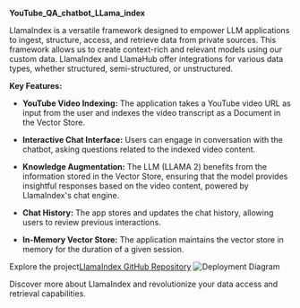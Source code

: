 
**YouTube_QA_chatbot_LLama_index**

LlamaIndex is a versatile framework designed to empower LLM applications to ingest, structure, access, and retrieve data from private sources. This framework allows us to create context-rich and relevant models using our custom data. LlamaIndex and LlamaHub offer integrations for various data types, whether structured, semi-structured, or unstructured.

**Key Features:**

- **YouTube Video Indexing:** The application takes a YouTube video URL as input from the user and indexes the video transcript as a Document in the Vector Store.

- **Interactive Chat Interface:** Users can engage in conversation with the chatbot, asking questions related to the indexed video content.

- **Knowledge Augmentation:** The LLM (LLAMA 2) benefits from the information stored in the Vector Store, ensuring that the model provides insightful responses based on the video content, powered by LlamaIndex's chat engine.

- **Chat History:** The app stores and updates the chat history, allowing users to review previous interactions.

- **In-Memory Vector Store:** The application maintains the vector store in memory for the duration of a given session.

Explore the project[LlamaIndex GitHub Repository](https://github.com/rania-hossam/YouTube_QA_chatbot_LLama_index)
![Deployment Diagram](https://github.com/rania-hossam/YouTube_QA_chatbot_LLama_index/raw/main/deployment.jpg)


Discover more about LlamaIndex and revolutionize your data access and retrieval capabilities.
